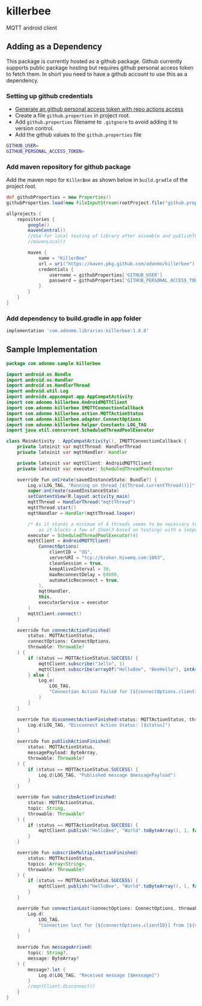 # killerbee
MQTT android client

## Adding as a Dependency
This package is currently hosted as a github package. Github currently supports public package hosting but requires github personal access token to fetch them.
In short you need to have a github account to use this as a dependency.

### Setting up github credentials
* [Generate an github personal access token with repo actions access](https://docs.github.com/en/github/authenticating-to-github/keeping-your-account-and-data-secure/creating-a-personal-access-token) 
* Create a file `github.properties` in project root. 
* Add `github.properties` filename to `.gitgnore` to avoid adding it to version control.
* Add the github values to the `github.properties` file
```bash
GITHUB_USER=
GITHUB_PERSONAL_ACCESS_TOKEN=
```

### Add maven repository for github package

Add the maven repo for `KillerBee` as shown below in `build.gradle` of the project root.
```groovy
def githubProperties = new Properties()
githubProperties.load(new FileInputStream(rootProject.file("github.properties")))

allprojects {
    repositories {
        google()
        mavenCentral()
        //Use for local testing of library after assemble and publishToMavenLocal
        //mavenLocal()

        maven {
            name = "KillerBee"
            url = uri("https://maven.pkg.github.com/adonmo/killerbee")
            credentials {
                username = githubProperties['GITHUB_USER']
                password = githubProperties['GITHUB_PERSONAL_ACCESS_TOKEN']
            }
        }
    }
}
```
### Add dependency to build.gradle in app folder
```groovy
implementation 'com.adonmo.libraries:killerbee:1.0.0'
```

## Sample Implementation
```java
package com.adonmo.sample.killerbee

import android.os.Bundle
import android.os.Handler
import android.os.HandlerThread
import android.util.Log
import androidx.appcompat.app.AppCompatActivity
import com.adonmo.killerbee.AndroidMQTTClient
import com.adonmo.killerbee.IMQTTConnectionCallback
import com.adonmo.killerbee.action.MQTTActionStatus
import com.adonmo.killerbee.adapter.ConnectOptions
import com.adonmo.killerbee.helper.Constants.LOG_TAG
import java.util.concurrent.ScheduledThreadPoolExecutor

class MainActivity : AppCompatActivity(), IMQTTConnectionCallback {
    private lateinit var mqttThread: HandlerThread
    private lateinit var mqttHandler: Handler

    private lateinit var mqttClient: AndroidMQTTClient
    private lateinit var executor: ScheduledThreadPoolExecutor

    override fun onCreate(savedInstanceState: Bundle?) {
        Log.v(LOG_TAG, "Running on thread [${Thread.currentThread()}]")
        super.onCreate(savedInstanceState)
        setContentView(R.layout.activity_main)
        mqttThread = HandlerThread("mqttThread")
        mqttThread.start()
        mqttHandler = Handler(mqttThread.looper)

        /* As it stands a minimum of 4 threads seems to be necessary to let the MQTT client run
            as it blocks a few of them(3 based on testing) with a looper  most likely */
        executor = ScheduledThreadPoolExecutor(4)
        mqttClient = AndroidMQTTClient(
            ConnectOptions(
                clientID = "OG",
                serverURI = "tcp://broker.hivemq.com:1883",
                cleanSession = true,
                keepAliveInterval = 30,
                maxReconnectDelay = 60000,
                automaticReconnect = true,
            ),
            mqttHandler,
            this,
            executorService = executor
        )
        mqttClient.connect()
    }

    override fun connectActionFinished(
        status: MQTTActionStatus,
        connectOptions: ConnectOptions,
        throwable: Throwable?
    ) {
        if (status == MQTTActionStatus.SUCCESS) {
            mqttClient.subscribe("Jello", 1)
            mqttClient.subscribe(arrayOf("HelloBee", "BeeHello"), intArrayOf(1, 0))
        } else {
            Log.e(
                LOG_TAG,
                "Connection Action Failed for [${connectOptions.clientID}] to [${connectOptions.serverURI}]"
            )
        }
    }

    override fun disconnectActionFinished(status: MQTTActionStatus, throwable: Throwable?) {
        Log.d(LOG_TAG, "Disconnect Action Status: [$status]")
    }

    override fun publishActionFinished(
        status: MQTTActionStatus,
        messagePayload: ByteArray,
        throwable: Throwable?
    ) {
        if (status == MQTTActionStatus.SUCCESS) {
            Log.d(LOG_TAG, "Published message $messagePayload")
        }
    }

    override fun subscribeActionFinished(
        status: MQTTActionStatus,
        topic: String,
        throwable: Throwable?
    ) {
        if (status == MQTTActionStatus.SUCCESS) {
            mqttClient.publish("HelloBee", "World".toByteArray(), 1, false)
        }
    }

    override fun subscribeMultipleActionFinished(
        status: MQTTActionStatus,
        topics: Array<String>,
        throwable: Throwable?
    ) {
        if (status == MQTTActionStatus.SUCCESS) {
            mqttClient.publish("HelloBee", "World".toByteArray(), 1, false)
        }
    }

    override fun connectionLost(connectOptions: ConnectOptions, throwable: Throwable?) {
        Log.d(
            LOG_TAG,
            "Connection lost for [${connectOptions.clientID}] from [${connectOptions.serverURI}]"
        )
    }

    override fun messageArrived(
        topic: String?,
        message: ByteArray?
    ) {
        message?.let {
            Log.d(LOG_TAG, "Received message [$message]")
        }
        //mqttClient.disconnect()
    }
}
```

